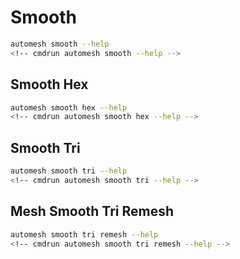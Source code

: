 # Smooth

```sh
automesh smooth --help
<!-- cmdrun automesh smooth --help -->
```

## Smooth Hex

```sh
automesh smooth hex --help
<!-- cmdrun automesh smooth hex --help -->
```

## Smooth Tri

```sh
automesh smooth tri --help
<!-- cmdrun automesh smooth tri --help -->
```

## Mesh Smooth Tri Remesh

```sh
automesh smooth tri remesh --help
<!-- cmdrun automesh smooth tri remesh --help -->
```
